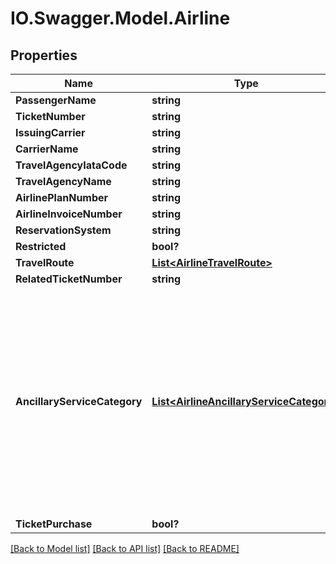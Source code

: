 # IO.Swagger.Model.Airline
## Properties

Name | Type | Description | Notes
------------ | ------------- | ------------- | -------------
**PassengerName** | **string** |  | [optional] 
**TicketNumber** | **string** |  | [optional] 
**IssuingCarrier** | **string** |  | [optional] 
**CarrierName** | **string** |  | [optional] 
**TravelAgencyIataCode** | **string** |  | [optional] 
**TravelAgencyName** | **string** |  | [optional] 
**AirlinePlanNumber** | **string** |  | [optional] 
**AirlineInvoiceNumber** | **string** |  | [optional] 
**ReservationSystem** | **string** |  | [optional] 
**Restricted** | **bool?** |  | [optional] 
**TravelRoute** | [**List&lt;AirlineTravelRoute&gt;**](AirlineTravelRoute.md) |  | [optional] 
**RelatedTicketNumber** | **string** |  | [optional] 
**AncillaryServiceCategory** | [**List&lt;AirlineAncillaryServiceCategory&gt;**](AirlineAncillaryServiceCategory.md) | Identify the purchase of ancillary goods or services with a false value. If this element is not provided, the transaction is assumed to be a purchase of an airline ticket. | [optional] 
**TicketPurchase** | **bool?** |  | [optional] 

[[Back to Model list]](../README.md#documentation-for-models) [[Back to API list]](../README.md#documentation-for-api-endpoints) [[Back to README]](../README.md)

